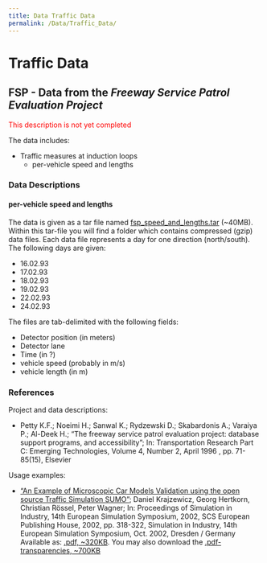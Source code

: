 ```yaml
---
title: Data Traffic Data
permalink: /Data/Traffic_Data/
---
```


Traffic Data
============

FSP - Data from the *Freeway Service Patrol Evaluation Project*
---------------------------------------------------------------

<font color="red">This description is not yet completed</font>

The data includes:

-   Traffic measures at induction loops
    -   per-vehicle speed and lengths

### Data Descriptions

#### per-vehicle speed and lengths

The data is given as a tar file named [fsp_speed_and_lengths.tar](http://prdownloads.sourceforge.net/sumo/fsp_speed_and_lengths.tar?download) (~40MB). Within this tar-file you will find a folder which contains compressed (gzip) data files. Each data file represents a day for one direction (north/south). The following days are given:

-   16.02.93
-   17.02.93
-   18.02.93
-   19.02.93
-   22.02.93
-   24.02.93

The files are tab-delimited with the following fields:

-   Detector position (in meters)
-   Detector lane
-   Time (in ?)
-   vehicle speed (probably in m/s)
-   vehicle length (in m)

### References

Project and data descriptions:

-   Petty K.F.; Noeimi H.; Sanwal K.; Rydzewski D.; Skabardonis A.; Varaiya P.; Al-Deek H.; “The freeway service patrol evaluation project: database support programs, and accessibility”; In: Transportation Research Part C: Emerging Technologies, Volume 4, Number 2, April 1996 , pp. 71-85(15), Elsevier

Usage examples:

-   [“An Example of Microscopic Car Models Validation using the open source Traffic Simulation SUMO”](http://sumo.sourceforge.net/docs/dkrajzew_ESS2002_LOG14_Validation.pdf); Daniel Krajzewicz, Georg Hertkorn, Christian Rössel, Peter Wagner; In: Proceedings of Simulation in Industry, 14th European Simulation Symposium, 2002, SCS European Publishing House, 2002, pp. 318-322, Simulation in Industry, 14th European Simulation Symposium, Oct. 2002, Dresden / Germany
    Available as: [.pdf, ~320KB](http://sumo.sourceforge.net/docs/dkrajzew_ESS2002_LOG14_Validation.pdf). You may also download the [.pdf-transparencies, ~700KB](http://sumo.sourceforge.net/docs/dkrajzew_ESS2002_Validation_transparencies.pdf)

